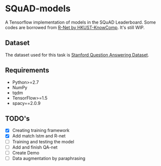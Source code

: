 # SQuAD-models
A Tensorflow implementation of models in the SQuAD Leaderboard. Some codes are borrowed from [R-Net by HKUST-KnowComp](https://github.com/HKUST-KnowComp/R-Net). It's still WIP.


## Dataset
The dataset used for this task is [Stanford Question Answering Dataset](https://rajpurkar.github.io/SQuAD-explorer/).

## Requirements
  * Python>=2.7
  * NumPy
  * tqdm
  * TensorFlow>=1.5
  * spacy==2.0.9

## TODO's
- [x] Creating training framework
- [x] Add match lstm and R-net
- [ ] Training and testing the model
- [ ] Add and finish QA-net
- [ ] Create Demo
- [ ] Data augmentation by paraphrasing